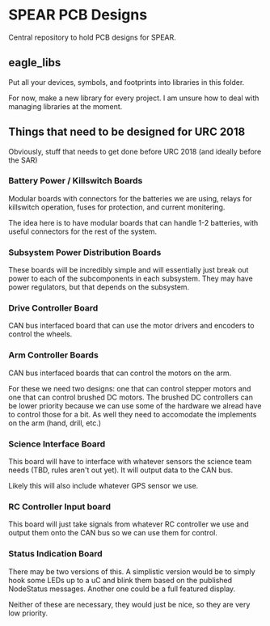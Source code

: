 # SPEAR PCB Designs #

Central repository to hold PCB designs for SPEAR.

## eagle_libs ##

Put all your devices, symbols, and footprints into libraries in this folder.

For now, make a new library for every project.
I am unsure how to deal with managing libraries at the moment.

## Things that need to be designed for URC 2018 ##

Obviously, stuff that needs to get done before URC 2018 (and ideally before the SAR)

### Battery Power / Killswitch Boards ###

Modular boards with connectors for the batteries we are using,
relays for killswitch operation,
fuses for protection,
and current monitering.

The idea here is to have modular boards that can handle 1-2 batteries, with useful connectors for the rest of the system.

### Subsystem Power Distribution Boards ###

These boards will be incredibly simple and will essentially just break out power to each of the subcomponents in each subsystem.
They may have power regulators, but that depends on the subsystem.

### Drive Controller Board ###

CAN bus interfaced board that can use the motor drivers and encoders to control the wheels.

### Arm Controller Boards ###

CAN bus interfaced boards that can control the motors on the arm.

For these we need two designs: one that can control stepper motors and one that can control brushed DC motors.
The brushed DC controllers can be lower priority because we can use some of the hardware we alread have to control those for a bit.
As well they need to accomodate the implements on the arm (hand, drill, etc.)

### Science Interface Board ###

This board will have to interface with whatever sensors the science team needs (TBD, rules aren't out yet).
It will output data to the CAN bus.

Likely this will also include whatever GPS sensor we use.

### RC Controller Input board ###

This board will just take signals from whatever RC controller we use and output them onto the CAN bus so we can use them for control.

### Status Indication Board ###

There may be two versions of this. A simplistic version would be to simply hook some LEDs up to a uC and blink them based on the published NodeStatus messages.
Another one could be a full featured display.

Neither of these are necessary, they would just be nice,
so they are very low priority.
